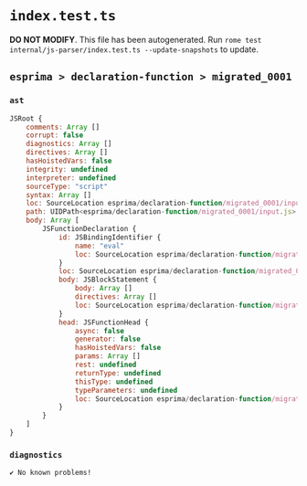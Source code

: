 # `index.test.ts`

**DO NOT MODIFY**. This file has been autogenerated. Run `rome test internal/js-parser/index.test.ts --update-snapshots` to update.

## `esprima > declaration-function > migrated_0001`

### `ast`

```javascript
JSRoot {
	comments: Array []
	corrupt: false
	diagnostics: Array []
	directives: Array []
	hasHoistedVars: false
	integrity: undefined
	interpreter: undefined
	sourceType: "script"
	syntax: Array []
	loc: SourceLocation esprima/declaration-function/migrated_0001/input.js 1:0-2:0
	path: UIDPath<esprima/declaration-function/migrated_0001/input.js>
	body: Array [
		JSFunctionDeclaration {
			id: JSBindingIdentifier {
				name: "eval"
				loc: SourceLocation esprima/declaration-function/migrated_0001/input.js 1:9-1:13 (eval)
			}
			loc: SourceLocation esprima/declaration-function/migrated_0001/input.js 1:0-1:19
			body: JSBlockStatement {
				body: Array []
				directives: Array []
				loc: SourceLocation esprima/declaration-function/migrated_0001/input.js 1:16-1:19
			}
			head: JSFunctionHead {
				async: false
				generator: false
				hasHoistedVars: false
				params: Array []
				rest: undefined
				returnType: undefined
				thisType: undefined
				typeParameters: undefined
				loc: SourceLocation esprima/declaration-function/migrated_0001/input.js 1:13-1:15
			}
		}
	]
}
```

### `diagnostics`

```
✔ No known problems!

```
